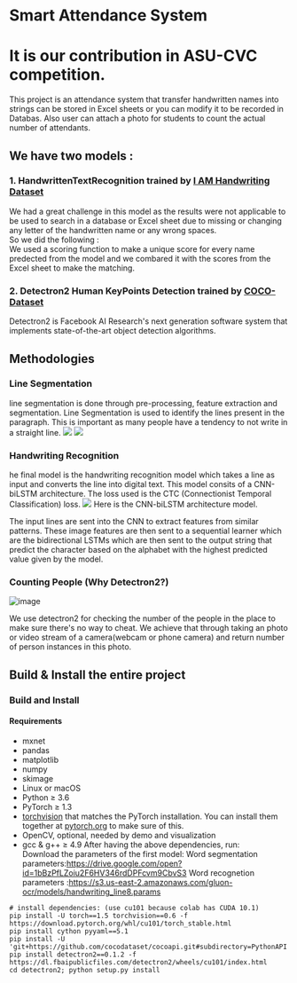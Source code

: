 # Smart Attendance System 

# It is our contribution in **ASU-CVC** competition.
This project is an attendance system that transfer handwritten names into strings can be stored in Excel sheets or you can modify it to be recorded in Databas.
Also user can attach a photo for students to count the actual number of attendants.

## We have two models :
### 1. HandwrittenTextRecognition trained by [I AM Handwriting Dataset](http://www.fki.inf.unibe.ch/databases/iam-handwriting-database)
We had a great challenge in this model as the results were not applicable to be used to search in a database or Excel sheet due to missing or changing any letter of the handwritten name or any wrong spaces.<br/>So we did the following :<br/>
We used a scoring function to make a unique score for every name predected from the model and we combared it with the scores from the Excel sheet to make the matching.<br/>
### 2. Detectron2 Human KeyPoints Detection trained by [COCO-Dataset](http://cocodataset.org/)
Detectron2 is Facebook AI Research's next generation software system that implements state-of-the-art object detection algorithms.

## Methodologies
### Line Segmentation
line segmentation is done through pre-processing, feature extraction and segmentation. Line Segmentation is used to identify the lines present in the paragraph. This is important as many people have a tendency to not write in a straight line.
<img src="https://camo.githubusercontent.com/7ccf78e2766e528a14189c31ea3894992c443ad4/68747470733a2f2f63646e2d696d616765732d312e6d656469756d2e636f6d2f6d61782f3830302f312a6a4d6b4f3768792d3166305a464854335332694830512e706e67">
<img src="https://camo.githubusercontent.com/d61ffdb9d133e770b1bdb3375cd833348cc6cbbf/68747470733a2f2f63646e2d696d616765732d312e6d656469756d2e636f6d2f6d61782f313030302f312a4a4a47774c584a4c2d6256377a7366726677383465772e706e67">
### Handwriting Recognition
he final model is the handwriting recognition model which takes a line as input and converts the line into digital text. This model consits of a CNN-biLSTM architecture. The loss used is the CTC (Connectionist Temporal Classification) loss.
<img src="https://user-images.githubusercontent.com/20180559/67068512-ea040b00-f197-11e9-8665-8afa5daf00f6.png">
Here is the CNN-biLSTM architecture model.

The input lines are sent into the CNN to extract features from similar patterns. These image features are then sent to a sequential learner which are the bidirectional LSTMs which are then sent to the output string that predict the character based on the alphabet with the highest predicted value given by the model.

### Counting People (Why Detectron2?)
![image](https://user-images.githubusercontent.com/29764281/81747879-263ae800-94a9-11ea-9ac8-7d86bb0c7179.png)

We use detectron2 for checking the number of the people in the place to make sure there's no way to cheat. We achieve that through taking an photo or video stream of a camera(webcam or phone camera) and return number of person instances in this photo.

## Build & Install the entire project
### Build and Install
#### Requirements
- mxnet
- pandas
- matplotlib
- numpy
- skimage
- Linux or macOS
- Python ≥ 3.6
- PyTorch ≥ 1.3
- [torchvision](https://github.com/pytorch/vision/) that matches the PyTorch installation.
	You can install them together at [pytorch.org](https://pytorch.org) to make sure of this.
- OpenCV, optional, needed by demo and visualization
- gcc & g++ ≥ 4.9
After having the above dependencies, run:<br/>
Download the parameters of the first model:
Word segmentation parameters:https://drive.google.com/open?id=1bBzPfLZoiu2F6HV346rdDPFcvm9CbvS3
Word recognetion parameters :https://s3.us-east-2.amazonaws.com/gluon-ocr/models/handwriting_line8.params
```
# install dependencies: (use cu101 because colab has CUDA 10.1)
pip install -U torch==1.5 torchvision==0.6 -f https://download.pytorch.org/whl/cu101/torch_stable.html 
pip install cython pyyaml==5.1
pip install -U 'git+https://github.com/cocodataset/cocoapi.git#subdirectory=PythonAPI'
pip install detectron2==0.1.2 -f https://dl.fbaipublicfiles.com/detectron2/wheels/cu101/index.html
cd detectron2; python setup.py install
```
